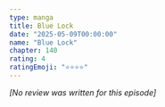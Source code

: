 ```yaml
---
type: manga
title: Blue Lock
date: "2025-05-09T00:00:00"
name: "Blue Lock"
chapter: 140
rating: 4
ratingEmoji: "⭐️⭐️⭐️⭐️"
---
```


_[No review was written for this episode]_